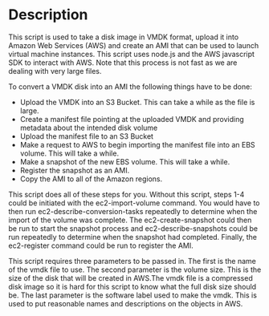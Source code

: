 # Description
This script is used to take a disk image in VMDK format, upload it into Amazon Web Services (AWS) and create an AMI that can be used to launch virtual machine instances.  This script uses node.js and the AWS javascript SDK to interact with AWS.  Note that this process is not fast as we are dealing with very large files.
 
 To convert a VMDK disk into an AMI the following things have to be done:
 - Upload the VMDK into an S3 Bucket.  This can take a while as the file is large.
 - Create a manifest file pointing at the uploaded VMDK and providing metadata about the intended disk volume
 - Upload the manifest file to an S3 Bucket
 - Make a request to AWS to begin importing the manifest file into an EBS volume.  This will take a while.
 - Make a snapshot of the new EBS volume.  This will take a while.
 - Register the snapshot as an AMI.
 - Copy the AMI to all of the Amazon regions.

This script does all of these steps for you.  Without this script, steps 1-4 could be initiated with the ec2-import-volume command.  You  would have to then run ec2-describe-conversion-tasks repeatedly to determine when the import of the volume was complete.  The ec2-create-snapshot could then be run to start the snapshot process and ec2-describe-snapshots could be run repeatedly to determine when the snapshot had completed.  Finally, the ec2-register command could be run to register the AMI.

This script requires three parameters to be passed in.  The first is the name of the vmdk file to use. The second parameter is the volume size.  This is the size of the disk that will be created in AWS.The vmdk file is a compressed disk image so it is hard for this script to know what the full disk size should be.  The last parameter is the software label used to make the vmdk.  This is
used to put reasonable names and descriptions on the objects in AWS.
